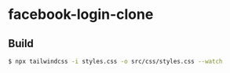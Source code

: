 # facebook-login-clone

## Build

```bash
$ npx tailwindcss -i styles.css -o src/css/styles.css --watch
```
